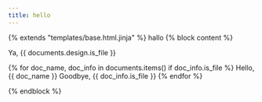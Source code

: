 ```yaml
---
title: hello
---
```

{% extends "templates/base.html.jinja" %} hallo {% block content %}

Ya, {{ documents.design.is_file }}

{% for doc_name, doc_info in documents.items() if doc_info.is_file %}
    Hello, {{ doc_name }}
    Goodbye, {{ doc_info.is_file }}
{% endfor %}

{% endblock %}